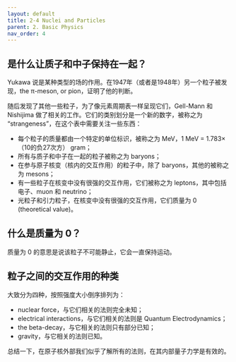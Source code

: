 ```yaml
---
layout: default
title: 2-4 Nuclei and Particles
parent: 2. Basic Physics
nav_order: 4
---
```

## 是什么让质子和中子保持在一起？
Yukawa 说是某种类型的场的作用。在1947年（或者是1948年）另一个粒子被发现，the π-meson, or pion，证明了他的判断。

随后发现了其他一些粒子，为了像元素周期表一样呈现它们，Gell-Mann 和 Nishijima 做了相关的工作。它们的类别划分是一个新的数字，被称之为 “strangeness”，在这个表中需要关注一些东西：
- 每个粒子的质量都由一个特定的单位标识，被称之为 MeV，1 MeV = 1.783×（10的负27次方） gram；
- 所有与质子和中子在一起的粒子被称之为 baryons；
- 在参与原子核变（核内的交互作用）的粒子中，除了 baryons，其他的被称之为 mesons；
- 有一些粒子在核变中没有很强的交互作用，它们被称之为 leptons，其中包括电子、muon 和 neutrino；
- 光粒子和引力粒子，在核变中没有很强的交互作用，它们质量为 0 (theoretical value)。

## 什么是质量为 0？
质量为 0 的意思是说该粒子不可能静止，它会一直保持运动。

## 粒子之间的交互作用的种类
大致分为四种，按照强度大小倒序排列为：
- nuclear force，与它们相关的法则完全未知；
- electrical interactions，与它们相关的法则是 Quantum Electrodynamics；
- the beta-decay，与它相关的法则只有部分已知；
- gravity，与它相关的法则已知。

总结一下，在原子核外部我们似乎了解所有的法则，在其内部量子力学是有效的。
